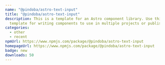 ```yaml
---
name: "@pindoba/astro-text-input"
title: "@pindoba/astro-text-input"
description: This is a template for an Astro component library. Use this
  template for writing components to use in multiple projects or publish to NPM.
categories:
  - other
  - recent
npmUrl: https://www.npmjs.com/package/@pindoba/astro-text-input
homepageUrl: https://www.npmjs.com/package/@pindoba/astro-text-input
badge: new
downloads: 50
---
```

